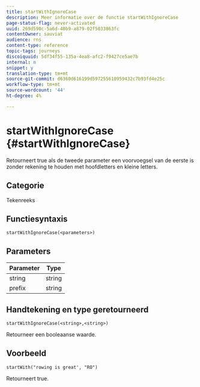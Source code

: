 ```yaml
---
title: startWithIgnoreCase
description: Meer informatie over de functie startWithIgnoreCase
page-status-flag: never-activated
uuid: 269d590c-5a6d-40b9-a879-02f5033863fc
contentOwner: sauviat
audience: rns
content-type: reference
topic-tags: journeys
discoiquuid: 5df34f55-135a-4ea8-afc2-f9427ce5ae7b
internal: n
snippet: y
translation-type: tm+mt
source-git-commit: d6360d616199d597255610959432c7b93fd4e25c
workflow-type: tm+mt
source-wordcount: '44'
ht-degree: 4%

---
```



# startWithIgnoreCase {#startWithIgnoreCase}

Retourneert true als de tweede parameter een voorvoegsel van de eerste is zonder rekening te houden met hoofdletters en kleine letters.

## Categorie

Tekenreeks

## Functiesyntaxis

`startWithIgnoreCase(<parameters>)`

## Parameters

| Parameter | Type |
|-------------|--------|
| string | string |
| prefix | string |

## Handtekening en type geretourneerd

`startWithIgnoreCase(<string>,<string>)`

Retourneer een booleaanse waarde.

## Voorbeeld

`startWith("rowing is great', "RO")`

Retourneert true.
